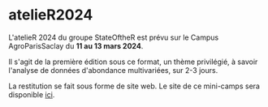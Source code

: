 # atelieR2024

L'atelieR  2024 du groupe StateOftheR est prévu sur le Campus AgroParisSaclay du **11 au 13 mars 2024**.

Il s'agit de la première édition sous ce format, un thème privilégié, à savoir l'analyse de données d'abondance multivariées, sur 2-3 jours. 

La restitution se fait sous forme de site web. Le site de ce mini-camps sera disponible [ici](https://stateofther.github.io/atelieR2024/).
